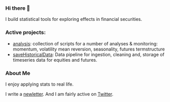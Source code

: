 ### Hi there 👋

I build statistical tools for exploring effects in financial securities. 

### Active projects: 
- [analysis](https://github.com/doomed51/analysis): collection of scripts for a number of analyses & monitoring: momentum, volatility mean reversion, seasonality, futures termstructure
- [saveHistoricalData](https://github.com/doomed51/saveHistoricalData): Data pipeline for ingestion, cleaning and, storage of timeseries data for equities and futures. 

### About Me
I enjoy applying stats to real life. 

I write a [newletter](https://crossedwires.substack.com/). And I am fairly active on [Twitter](https://twitter.com/inSenCite). 

<!--
**doomed51/doomed51** is a ✨ _special_ ✨ repository because its `README.md` (this file) appears on your GitHub profile.

Here are some ideas to get you started:

- 🔭 I’m currently working on ...
- 🌱 I’m currently learning ...
- 👯 I’m looking to collaborate on ...
- 🤔 I’m looking for help with ...
- 💬 Ask me about ...
- 📫 How to reach me: ...
- 😄 Pronouns: ...
- ⚡ Fun fact: ...
-->
